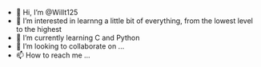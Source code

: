- 👋 Hi, I’m @Willt125
- 👀 I’m interested in learnng a little bit of everything, from the lowest level to the highest
- 🌱 I’m currently learning C and Python
- 💞️ I’m looking to collaborate on ...
- 📫 How to reach me ...

<!---
Willt125/Willt125 is a ✨ special ✨ repository because its `README.md` (this file) appears on your GitHub profile.
You can click the Preview link to take a look at your changes.
--->
